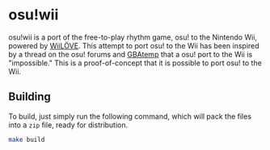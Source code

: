 # osu!wii
osu!wii is a port of the free-to-play rhythm game, osu! to the Nintendo Wii, powered by [WiiLÖVE](https://github.com/HTV04/wiilove). This attempt to port osu! to the Wii has been inspired by a thread on the osu! forums and [GBAtemp](https://gbatemp.net/threads/osu-wii.251881/) that a osu! port to the Wii is "impossible." This is a proof-of-concept that it is possible to port osu! to the Wii.
## Building
To build, just simply run the following command, which will pack the files into a `zip` file, ready for distribution.
```bash
make build
```
